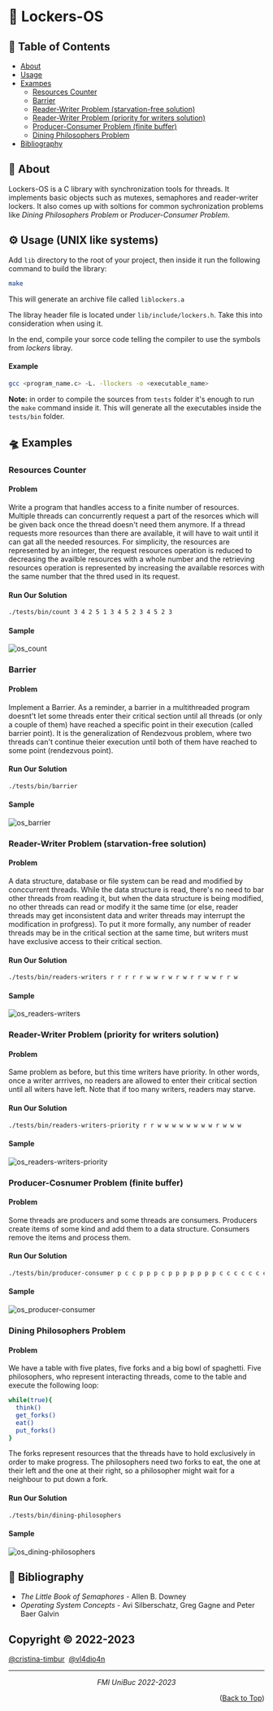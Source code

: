 # :closed_lock_with_key: Lockers-OS

## :bookmark: Table of Contents

- [About](#about)
- [Usage](#usage)
- [Exampes](#examples)
  - [Resources Counter](#resources-counter)
  - [Barrier](#barrier)
  - [Reader-Writer Problem (starvation-free solution)](#rw-locker)
  - [Reader-Writer Problem (priority for writers solution)](#rw-locker-priority)
  - [Producer-Consumer Problem (finite buffer)](#producer-consumer)
  - [Dining Philosophers Problem](#dining-philosophers)
- [Bibliography](#bibliography)
  
<a name="about"/>

## :rocket: About

Lockers-OS is a C library with synchronization tools for threads. It implements basic objects such as mutexes, semaphores and reader-writer lockers. It also comes up with soltions for common sychronization problems like <i>Dining Philosophers Problem</i> or <i>Producer-Consumer Problem</i>.

<a name="usage"/>

## :gear: Usage (UNIX like systems)

Add `lib` directory to the root of your project, then inside it run the following command to build the library:

```bash
make
```
This will generate an archive file called `liblockers.a`

The libray header file is located under `lib/include/lockers.h`. Take this into consideration when using it. 

In the end, compile your sorce code telling the compiler to use the symbols from <i>lockers</i> libray.

#### Example

```bash
gcc <program_name.c> -L. -llockers -o <executable_name>
```

<b>Note:</b> in order to compile the sources from `tests` folder it's enough to run the `make` command inside it. This will generate all the executables inside the `tests/bin` folder.

<a name="examples"/>

## :flying_saucer: Examples

<a name="resources-counter"/>

### Resources Counter

#### Problem

Write a program that handles access to a finite number of resources. Multiple threads can concurrently request a part of the resorces which will be given back once the thread doesn't need them anymore. If a thread requests more resources than there are available, it will have to wait until it can gat all the needed resources. For simplicity, the resources are represented by an integer, the request resources operation is reduced to decreasing the availble resources with a whole number and the retrieving resources operation is represented by increasing the available resorces with the same number that the thred used in its request.

#### Run Our Solution

```bash
./tests/bin/count 3 4 2 5 1 3 4 5 2 3 4 5 2 3
```

#### Sample

![os_count](https://user-images.githubusercontent.com/93842197/210456427-6e60e0aa-cfd1-4cb6-9ce5-9965f748a0a3.png)

<a name="barrier"/>

### Barrier

#### Problem

Implement a Barrier. As a reminder, a barrier in a multithreaded program doesnt't let some threads enter their critical section until all threads (or only a couple of them) have reached a specific point in their execution (called barrier point). It is the generalization of Rendezvous problem, where two threads can't continue theier execution until both of them have reached to some point (rendezvous point).

#### Run Our Solution

``` bash
./tests/bin/barrier
```

#### Sample

![os_barrier](https://user-images.githubusercontent.com/93842197/210457013-d227d56c-d5f9-441e-9284-42f62d0743a0.png)

<a name="rw-locker"/>

### Reader-Writer Problem (starvation-free solution)

#### Problem

A data structure, database or file system can be read and modified by conccurrent threads. While the data structure is read, there's no need to bar other threads from reading it, but when the data structure is being modified, no other threads can read or modify it the same time (or else, reader threads may get inconsistent data and writer threads may interrupt the modification in profgress). To put it more formally, any number of reader threads may be in the critical section at the same time, but writers must have exclusive access to their critical section.

#### Run Our Solution

``` bash
./tests/bin/readers-writers r r r r r w w r w r w r r w w r r w 
```

#### Sample

![os_readers-writers](https://user-images.githubusercontent.com/93842197/210458210-1d889d36-0dff-4d22-8368-1fd0bb20a42d.png)

<a name="rw-locker-priority"/>

### Reader-Writer Problem (priority for writers solution)

#### Problem

Same problem as before, but this time writers have priority. In other words, once a writer arrrives, no readers are allowed to enter their critical section until all witers have left. Note that if too many writers, readers may starve.

#### Run Our Solution

``` bash
./tests/bin/readers-writers-priority r r w w w w w w w w r w w w 
```

#### Sample

![os_readers-writers-priority](https://user-images.githubusercontent.com/93842197/210459387-072ff507-5a17-4902-b72e-6170922a664a.png)

<a name="producer-consumer"/>

### Producer-Cosnumer Problem (finite buffer)

#### Problem 

Some threads are producers and some threads are consumers. Producers create items of some kind and add them to a data structure. Consumers remove the items and process them.

#### Run Our Solution

``` bash
./tests/bin/producer-consumer p c c p p p c p p p p p p p c c c c c c c p p p p c c c c c
```

#### Sample

![os_producer-consumer](https://user-images.githubusercontent.com/93842197/210472341-ff552a38-6077-42cf-af2e-b8640645ff31.png)

<a name="dining-philosophers"/>

### Dining Philosophers Problem

#### Problem

We have a table with five plates, five forks and a big bowl of spaghetti. Five philosophers, who represent interacting threads, come to the table and execute the following loop: 

```bash
while(true){
  think()
  get_forks()
  eat()
  put_forks()
}
```

The forks represent resources that the threads have to hold exclusively in order to make progress. The philosophers need two forks to eat, the one at their left and the one at their right, so a philosopher might wait for a neighbour to put down a fork.

#### Run Our Solution

``` bash
./tests/bin/dining-philosophers
```

#### Sample 

![os_dining-philosophers](https://user-images.githubusercontent.com/93842197/210473057-cbed8399-928c-4c63-af20-8d061f95bbb3.png)

<a name="bibliography"/>

## :book: Bibliography

- <i>The Little Book of Semaphores</i> \- Allen B. Downey <br/>
- <i>Operating System Concepts</i> \- Avi Silberschatz, Greg Gagne and Peter Baer Galvin

## Copyright © 2022-2023

<p><a href="https://github.com/cristina-timbur">@cristina-timbur</a><a> &nbsp;</a><a href="https://github.com/vl4dio4n">@vl4dio4n</a></p>

***
*<p align="center"><a>FMI UniBuc 2022-2023</a></p>*

<p align="right">(<a href="#top">Back to Top</a>)</p>
